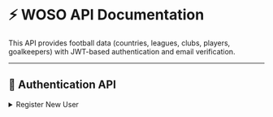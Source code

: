 # ⚡ WOSO API Documentation

This API provides football data (countries, leagues, clubs, players, goalkeepers) with JWT-based authentication and email verification.

---

## 🔐 Authentication API

<details>
<summary>Register New User</summary>

**POST /auth/register/**

| Field             | Type   | Required |
|------------------|--------|---------|
| email            | string | ✅      |
| password         | string | ✅      |
| password_confirm | string | ✅      |

**Success Response (201):**
```json
{
  "email": "user@example.com",
  "SUCCESS": "Now proceed to verify your email"
}
Errors (400):

json
Copy code
{"password": "Password mismatch"}
{"email": "This email is already in use."}
A verification email is sent after registration.

</details> <details> <summary>Verify Email</summary>
GET /auth/verify/{uid}/{token}/

Activates the user account if token is valid.

Renders verify_success.html or verify_failed.html.

Notes:

Links expire after 24 hours.

Accounts unverified after 7 days may be purged.

</details> <details> <summary>Resend Verification Email</summary>
POST /auth/resend/verify

Request:

json
Copy code
{
  "email": "user@example.com"
}
Success (200):

json
Copy code
{"success": "Check your email to verify your account."}
Errors (400):

json
Copy code
{"email": "This account is already verified. Please log in instead."}
{"email": "Account does not exist, sign up instead."}
</details> <details> <summary>Obtain JWT Token</summary>
POST /auth/token/

Request:

json
Copy code
{
  "email": "user@example.com",
  "password": "StrongPassword123"
}
Success:

json
Copy code
{
  "refresh": "...",
  "access": "..."
}
Failure:

json
Copy code
{"detail": "No active account found with the given credentials"}
</details> <details> <summary>Refresh JWT Token</summary>
POST /auth/token/refresh/

Request:

json
Copy code
{
  "refresh": "..."
}
Response:

json
Copy code
{
  "access": "new_access_token_here"
}
</details>
⚽ Football Data API
<details> <summary>Countries</summary>
Endpoint	Method	Description
/countries/	GET	List all countries

</details> <details> <summary>Leagues</summary>
Endpoint	Method	Description
/leagues/	GET	List all leagues
/leagues/{league_id}/seasons/	GET	List seasons in a specific league
/leagues/{league_id}/clubs/	GET	List clubs in a league
/leagues/{league_id}/players/	GET	List players in all clubs of a league
/leagues/{league_id}/goalkeepers/	GET	List goalkeepers in all clubs of a league

</details> <details> <summary>Seasons</summary>
Endpoint	Method	Description
/season/	GET	List all seasons

</details> <details> <summary>Clubs</summary>
Endpoint	Method	Description
/club/	GET	List all clubs
/clubs/{club_id}/	GET	Details + stats of a specific club
/club/stats/	GET	All club stats across seasons
/clubs/{club_id}/players/	GET	Players + stats in a club
/clubs/{club_id}/goalkeepers/	GET	Goalkeepers + stats in a club

</details> <details> <summary>Players</summary>
Endpoint	Method	Description
/players/	GET	List all players
/players/stats/	GET	All player stats
/players/{player_id}/	GET	Details + stats of a player

</details> <details> <summary>Goalkeepers</summary>
Endpoint	Method	Description
/goalkeepers/	GET	List all goalkeepers
/goalkeepers/{goalkeeper_id}/	GET	Details + stats of a goalkeeper

</details> ```